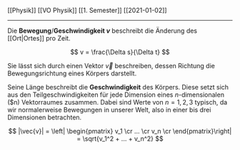 [[Physik]] [[VO Physik]] [[1. Semester]] [[2021-01-02]]

---

Die **Bewegung**/**Geschwindigkeit $v$** beschreibt die Änderung des [[Ort|Ortes]] pro Zeit.

$$
v = \frac{\Delta s}{\Delta t}
$$

Sie lässt sich durch einen Vektor $\vec{v}$ beschreiben, dessen Richtung die Bewegungsrichtung eines Körpers darstellt.

Seine Länge beschreibt die **Geschwindigkeit** des Körpers. Diese setzt sich aus den Teilgeschwindigkeiten für jede Dimension eines $n$-dimensionalen ($n) Vektorraumes zusammen. Dabei sind Werte von $n = {1,2,3}$ typisch, da wir normalerweise Bewegungen in unserer Welt, also in einer bis drei Dimensionen betrachten.

$$
|\vec{v}| = \left|
\begin{pmatrix}
v_1 \cr
... \cr
v_n \cr
\end{pmatrix}\right|
= \sqrt{v_1^2 + ... + v_n^2}
$$